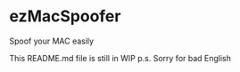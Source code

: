 # ezMacSpoofer
Spoof your MAC easily

This README.md file is still in WIP
p.s. Sorry for bad English
